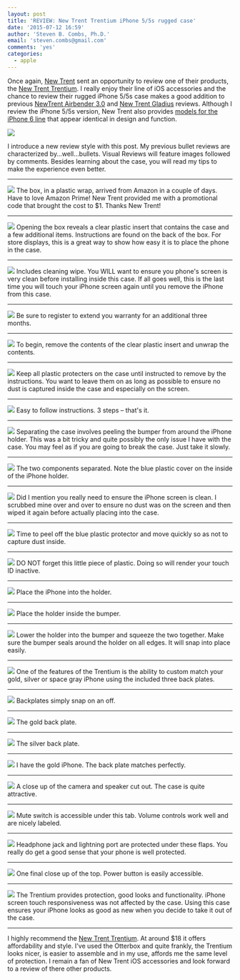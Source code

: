 ```yaml
---
layout: post
title: 'REVIEW: New Trent Trentium iPhone 5/5s rugged case'
date: '2015-07-12 16:59'
author: 'Steven B. Combs, Ph.D.'
email: 'steven.combs@gmail.com'
comments: 'yes'
categories:
  - apple
---
```


Once again, [New Trent](http://www.newtrent.com) sent an opportunity to review one of their products, the [New Trent Trentium](http://www.amazon.com/s/ref=as_li_ss_tl?_encoding=UTF8&camp=1789&creative=390957&field-keywords=new%20trent%20trentium&linkCode=ur2&tag=stevenccom-20&url=search-alias%3Daps&linkId=YGBHL3E3ZCRTXC53). I really enjoy their line of iOS accessories and the chance to review their rugged iPhone 5/5s case makes a good addition to previous [NewTrent Airbender 3.0](http://www.stevencombs.com/apple/2015/07/04/bullet-review-newtrent-airbender-3.html) and [New Trent Gladius](http://www.stevencombs.com/apple/2014/03/16/bullet-review-new-trent-gladius-air-for-ipad-air.html) reviews. Although I review the iPhone 5/5s version, New Trent also provides [models for the iPhone 6 line](http://www.amazon.com/s/ref=as_li_ss_tl?_encoding=UTF8&camp=1789&creative=390957&field-keywords=new%20trent%20trentium&linkCode=ur2&tag=stevenccom-20&url=search-alias%3Daps&linkId=YGBHL3E3ZCRTXC53) that appear identical in design and function.

![](https://lh3.googleusercontent.com/w9_WpJ3EU9tz8dHjuOrPbhC7QIGaL65xCsq7dVenbXWp=s1555-no)

I introduce a new review style with this post. My previous bullet reviews are characterized by…well…bullets. Visual Reviews will feature images followed by comments. Besides learning about the case, you will read my tips to make the experience even better.

***

![](https://lh3.googleusercontent.com/cIGEpGq_WpDS8YTOkgnpbvcvx1iCxEDlFH3wZpOM1Mya=s1555-no)
The box, in a plastic wrap, arrived from Amazon in a couple of days. Have to love Amazon Prime! New Trent provided me with a promotional code that brought the cost to $1. Thanks New Trent!

***

![](https://lh3.googleusercontent.com/QDuSDb9nPOLSoaYaz3J97sRIiGQmq63dccQH3_-gpXqO=s1555-no)
Opening the box reveals a clear plastic insert that contains the case and a few additional items. Instructions are found on the back of the box. For store displays, this is a great way to show how easy it is to place the phone in the case.

***

![](https://lh3.googleusercontent.com/r1xQhYsyTYBsKSulm22Z_RFyDIRnImSC0mLdIKtw7FVA=s1555-no)
Includes cleaning wipe. You WILL want to ensure you phone's screen is very clean before installing inside this case. If all goes well, this is the last time you will touch your iPhone screen again until you remove the iPhone from this case.

***

![](https://lh3.googleusercontent.com/cmaAjLGCzHG3YOhmSanl0bX-RddXkYCSp9R8MAOrDnPt=s1555-no)
Be sure to register to extend you warranty for an additional three months.

***

![](https://lh3.googleusercontent.com/_CBPGqoC74jWCYkJxOgKlMQFq3qePgbInCB9fm01tM6V=s1555-no)
To begin, remove the contents of the clear plastic insert and unwrap the contents.

***

![](https://lh3.googleusercontent.com/646ac66N5L-TktXf6nMIc3WZo_j90Ki2Fck7I5mFBdqA=w2098-h1555-no)
Keep all plastic protecters on the case until instructed to remove by the instructions. You want to leave them on as long as possible to ensure no dust is captured inside the case and especially on the screen.

***

![](https://lh3.googleusercontent.com/kDlKXEKux0eNwjvhV4hQceKSRcDdcj54TKcGrwKByktH=w2653-h1555-no)
Easy to follow instructions. 3 steps – that's it.

***

![](https://lh3.googleusercontent.com/nQZ30tevyYagkiTYyPIzbNucaww06rx-6vps1ZHU5Hsj=s1555-no)
Separating the case involves peeling the bumper from around the iPhone holder. This was a bit tricky and quite possibly the only issue I have with the case. You may feel as if you are going to break the case. Just take it slowly.

***

![](https://lh3.googleusercontent.com/cqK9NRVS6taMAjIp9j18fSZ-HoW_1ToUZZbAonqrPYC8=w2098-h1555-no)
The two components separated. Note the blue plastic cover on the inside of the iPhone holder.

***

![](https://lh3.googleusercontent.com/x-iNAyW75ne-Z4tnzGyfB_zAT1bQZd4-dL_x4Ajv_2EJ=s1555-no)
Did I mention you really need to ensure the iPhone screen is clean. I scrubbed mine over and over to ensure no dust was on the screen and then wiped it again before actually placing into the case.

***

![](https://lh3.googleusercontent.com/CFUt6P6z9N5WTnQpdLjGuDw0aK26B6aU73xQvELgH-w2=s1555-no)
Time to peel off the blue plastic protector and move quickly so as not to capture dust inside.

***

![](https://lh3.googleusercontent.com/lhCF0xM24aMiTL-mwMyHwKTkeacKDDUzYGRE2Y6PKzdy=s1555-no)
DO NOT forget this little piece of plastic. Doing so will render your touch ID inactive.

***

![](https://lh3.googleusercontent.com/bgrqeLCtHWtUYlIuk7pIc2T84v52w_XY8pZ2aoKKxh5S=s1555-no)
Place the iPhone into the holder.

***

![](https://lh3.googleusercontent.com/zpxs8GoAdnNbTp7xTjQY4znCOeaL_Oew6umgnwUs7ryD=w2098-h1555-no)
Place the holder inside the bumper.

***

![](https://lh3.googleusercontent.com/zm-yTkaG0OnlQzcE7Fh8dP2WBeP4jukB2U-pI2W8-2q9=s1555-no)
Lower the holder into the bumper and squeeze the two together. Make sure the bumper seals around the holder on all edges. It will snap into place easily.

***

![](https://lh3.googleusercontent.com/QUdKSB7FK1k1cvDO1ajKvSMDGDtLB51cNnAsj9Jx4E81=w2098-h1555-no)
One of the features of the Trentium is the ability to custom match your gold, silver or space gray iPhone using the included three back plates.

***

![](https://lh3.googleusercontent.com/sIQo4sF0Z5piNO0MUylgaLpKUsclZZYMRD9941SkohMJ=s1555-no)
Backplates simply snap on an off.

***

![](https://lh3.googleusercontent.com/egzqdeaQWBw4yXC6jRArNBOehSRI8vV12BsnxEZmVWVv=s1555-no)
The gold back plate.

***

![](https://lh3.googleusercontent.com/FeKx7Xv-KMBtrkbWWXJajESCPVdesskz9bgoProndIp_=s1555-no)
The silver back plate.

***

![](https://lh3.googleusercontent.com/WiRBb-VDTXOo_hFWhTt6jKw_4voMqaxsrmGUyTPJjGAI=s1555-no)
I have the gold iPhone. The back plate matches perfectly.

***

![](https://lh3.googleusercontent.com/sgkNeDXW-B1fdDELl0eImRaleQXbs_4tlTMQSrWZJaWh=s1555-no)
A close up of the camera and speaker cut out. The case is quite attractive.

***

![](https://lh3.googleusercontent.com/mZssCeI9LF8i8OF7kmouXcP38ljGbMiq7Cpwu3FpQqdt=s1555-no)
Mute switch is accessible under this tab. Volume controls work well and are nicely labeled.

***

![](https://lh3.googleusercontent.com/fYiqv4C28X3RvYeCqs4d8qFqMuGMH_jmMz_Ati3CCODZ=s1555-no)
Headphone jack and lightning port are protected under these flaps. You really do get a good sense that your phone is well protected.

***

![](https://lh3.googleusercontent.com/oZBRnjjPLTdroJ-H25oNDhs5Aiei1k1C2QQ_x92AiB0K=w1640-h1555-no)
One final close up of the top. Power button is easily accessible.

***

![](https://lh3.googleusercontent.com/15zHIVglEoxbSckzDL4LWSheFmzRQWNR5BeIiXHC9PDE=w2098-h1555-no)
The Trentium provides protection, good looks and functionality. iPhone screen touch responsiveness was not affected by the case. Using this case ensures your iPhone looks as good as new when you decide to take it out of the case.

***

I highly recommend the [New Trent Trentium](http://www.amazon.com/s/ref=as_li_ss_tl?_encoding=UTF8&camp=1789&creative=390957&field-keywords=new%20trent%20trentium&linkCode=ur2&tag=stevenccom-20&url=search-alias%3Daps&linkId=YGBHL3E3ZCRTXC53). At around $18 it offers affordability and style. I've used the Otterbox and quite frankly, the Trentium looks nicer, is easier to assemble and in my use, affords me the same level of protection. I remain a fan of New Trent iOS accessories and look forward to a review of there other products.
